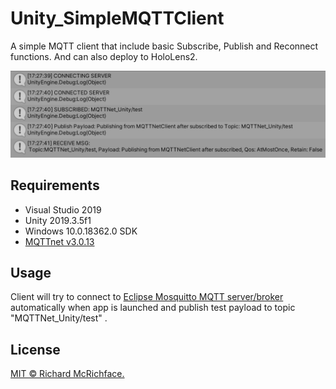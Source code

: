 # Unity_SimpleMQTTClient
A simple MQTT client that include basic Subscribe, Publish and Reconnect functions. And can also deploy to HoloLens2.

![image](SimpleMQTTClient.png)

## Requirements

- Visual Studio 2019
- Unity 2019.3.5f1
- Windows 10.0.18362.0 SDK
- [MQTTnet v3.0.13](https://github.com/chkr1011/MQTTnet/releases)


## Usage

Client will try to connect to [Eclipse Mosquitto MQTT server/broker](https://test.mosquitto.org/) automatically when app is launched and publish test payload to topic "MQTTNet_Unity/test" .

## License

[MIT © Richard McRichface.](../LICENSE)
